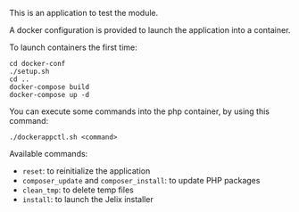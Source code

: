 This is an application to test the module.

A docker configuration is provided to launch the application into a container.

To launch containers the first time:

```
cd docker-conf
./setup.sh
cd ..
docker-compose build
docker-compose up -d

```

You can execute some commands into the php container, by using this command:

```
./dockerappctl.sh <command>
```

Available commands:

* `reset`: to reinitialize the application 
* `composer_update` and `composer_install`: to update PHP packages 
* `clean_tmp`: to delete temp files 
* `install`: to launch the Jelix installer
